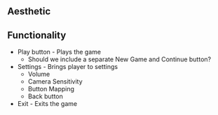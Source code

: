 ## Aesthetic
## Functionality
- Play button - Plays the game
	- Should we include a separate New Game and Continue button?
- Settings - Brings player to settings
	- Volume
	- Camera Sensitivity
	- Button Mapping
	- Back button
- Exit - Exits the game